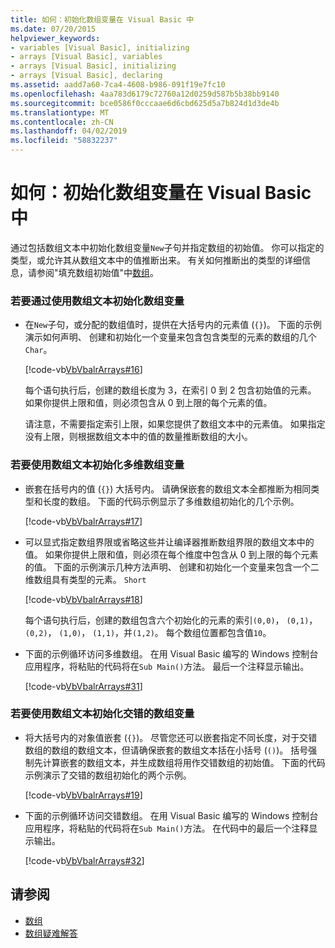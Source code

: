 ```yaml
---
title: 如何：初始化数组变量在 Visual Basic 中
ms.date: 07/20/2015
helpviewer_keywords:
- variables [Visual Basic], initializing
- arrays [Visual Basic], variables
- arrays [Visual Basic], initializing
- arrays [Visual Basic], declaring
ms.assetid: aadd7a60-7ca4-4608-b986-091f19e7fc10
ms.openlocfilehash: 4aa783d6179c72760a12d0259d587b5b38bb9140
ms.sourcegitcommit: bce0586f0cccaae6d6cbd625d5a7b824d1d3de4b
ms.translationtype: MT
ms.contentlocale: zh-CN
ms.lasthandoff: 04/02/2019
ms.locfileid: "58832237"
---
```

# <a name="how-to-initialize-an-array-variable-in-visual-basic"></a>如何：初始化数组变量在 Visual Basic 中
通过包括数组文本中初始化数组变量`New`子句并指定数组的初始值。 你可以指定的类型，或允许其从数组文本中的值推断出来。 有关如何推断出的类型的详细信息，请参阅"填充数组初始值"中[数组](../../../../visual-basic/programming-guide/language-features/arrays/index.md)。  
  
### <a name="to-initialize-an-array-variable-by-using-an-array-literal"></a>若要通过使用数组文本初始化数组变量  
  
-   在`New`子句，或分配的数组值时，提供在大括号内的元素值 (`{}`)。 下面的示例演示如何声明、 创建和初始化一个变量来包含包含类型的元素的数组的几个`Char`。  
  
     [!code-vb[VbVbalrArrays#16](~/samples/snippets/visualbasic/VS_Snippets_VBCSharp/VbVbalrArrays/VB/Class1.vb#16)]  
  
     每个语句执行后，创建的数组长度为 3，在索引 0 到 2 包含初始值的元素。 如果你提供上限和值，则必须包含从 0 到上限的每个元素的值。  
  
     请注意，不需要指定索引上限，如果您提供了数组文本中的元素值。 如果指定没有上限，则根据数组文本中的值的数量推断数组的大小。  
  
### <a name="to-initialize-a-multidimensional-array-variable-by-using-array-literals"></a>若要使用数组文本初始化多维数组变量  
  
-   嵌套在括号内的值 (`{}`) 大括号内。 请确保嵌套的数组文本全都推断为相同类型和长度的数组。 下面的代码示例显示了多维数组初始化的几个示例。  
  
     [!code-vb[VbVbalrArrays#17](~/samples/snippets/visualbasic/VS_Snippets_VBCSharp/VbVbalrArrays/VB/Class1.vb#17)]  
  
-   可以显式指定数组界限或省略这些并让编译器推断数组界限的数组文本中的值。 如果你提供上限和值，则必须在每个维度中包含从 0 到上限的每个元素的值。 下面的示例演示几种方法声明、 创建和初始化一个变量来包含一个二维数组具有类型的元素。 `Short`  
  
     [!code-vb[VbVbalrArrays#18](~/samples/snippets/visualbasic/VS_Snippets_VBCSharp/VbVbalrArrays/VB/Class1.vb#18)]  
  
     每个语句执行后，创建的数组包含六个初始化的元素的索引`(0,0)`， `(0,1)`， `(0,2)`， `(1,0)`， `(1,1)`，并`(1,2)`。 每个数组位置都包含值`10`。  
  
-   下面的示例循环访问多维数组。 在用 Visual Basic 编写的 Windows 控制台应用程序，将粘贴的代码将在`Sub Main()`方法。 最后一个注释显示输出。  
  
     [!code-vb[VbVbalrArrays#31](~/samples/snippets/visualbasic/VS_Snippets_VBCSharp/VbVbalrArrays/VB/Class1.vb#31)]  
  
### <a name="to-initialize-a-jagged-array-variable-by-using-array-literals"></a>若要使用数组文本初始化交错的数组变量  
  
-   将大括号内的对象值嵌套 (`{}`)。 尽管您还可以嵌套指定不同长度，对于交错数组的数组的数组文本，但请确保嵌套的数组文本括在小括号 (`()`)。 括号强制先计算嵌套的数组文本，并生成数组将用作交错数组的初始值。 下面的代码示例演示了交错的数组初始化的两个示例。  
  
     [!code-vb[VbVbalrArrays#19](~/samples/snippets/visualbasic/VS_Snippets_VBCSharp/VbVbalrArrays/VB/Class1.vb#19)]  
  
-   下面的示例循环访问交错数组。 在用 Visual Basic 编写的 Windows 控制台应用程序，将粘贴的代码将在`Sub Main()`方法。  在代码中的最后一个注释显示输出。  
  
     [!code-vb[VbVbalrArrays#32](~/samples/snippets/visualbasic/VS_Snippets_VBCSharp/VbVbalrArrays/VB/Class1.vb#32)]  
  
## <a name="see-also"></a>请参阅

- [数组](../../../../visual-basic/programming-guide/language-features/arrays/index.md)
- [数组疑难解答](../../../../visual-basic/programming-guide/language-features/arrays/troubleshooting-arrays.md)
